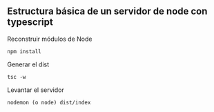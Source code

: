 ## Estructura básica de un servidor de node con typescript

Reconstruir módulos de Node

```
npm install

```

Generar el dist

```
tsc -w

```

Levantar el servidor

```
nodemon (o node) dist/index

```
